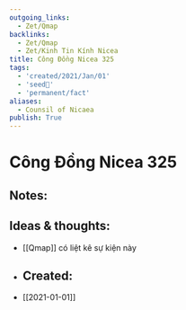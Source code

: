 ```yaml
---
outgoing_links:
  - Zet/Qmap
backlinks:
  - Zet/Qmap
  - Zet/Kinh Tin Kính Nicea
title: Công Đồng Nicea 325
tags:
  - 'created/2021/Jan/01'
  - 'seed🥜'
  - 'permanent/fact'
aliases:
  - Counsil of Nicaea
publish: True
---
```

# Công Đồng Nicea 325

## Notes:


## Ideas & thoughts:
- [[Qmap]] có liệt kê sự kiện này
- ## Created:
- [[2021-01-01]]
